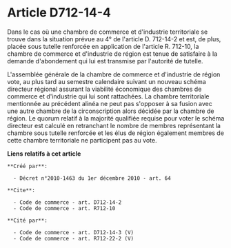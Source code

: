 # Article D712-14-4

Dans le cas où une chambre de commerce et d'industrie territoriale se trouve dans la situation prévue au 4° de l'article D.
712-14-2 et est, de plus, placée sous tutelle renforcée en application de l'article R. 712-10, la chambre de commerce et
d'industrie de région est tenue de satisfaire à la demande d'abondement qui lui est transmise par l'autorité de tutelle.

L'assemblée générale de la chambre de commerce et d'industrie de région vote, au plus tard au semestre calendaire suivant un
nouveau schéma directeur régional assurant la viabilité économique des chambres de commerce et d'industrie qui lui sont
rattachées. La chambre territoriale mentionnée au précédent alinéa ne peut pas s'opposer à sa fusion avec une autre chambre
de la circonscription alors décidée par la chambre de région. Le quorum relatif à la majorité qualifiée requise pour voter le
schéma directeur est calculé en retranchant le nombre de membres représentant la chambre sous tutelle renforcée et les élus
de région également membres de cette chambre territoriale ne participent pas au vote.

**Liens relatifs à cet article**

	**Créé par**:

	  - Décret n°2010-1463 du 1er décembre 2010 - art. 64

	**Cite**:

	  - Code de commerce - art. D712-14-2
	  - Code de commerce - art. R712-10

	**Cité par**:

	  - Code de commerce - art. D712-14-3 (V)
	  - Code de commerce - art. R712-22-2 (V)

